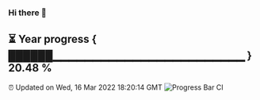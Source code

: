 ### Hi there 👋
⏳ Year progress { ██████▁▁▁▁▁▁▁▁▁▁▁▁▁▁▁▁▁▁▁▁▁▁▁▁ } 20.48 %
---
⏰ Updated on Wed, 16 Mar 2022 18:20:14 GMT
![Progress Bar CI](https://github.com/liununu/liununu/workflows/Progress%20Bar%20CI/badge.svg)

